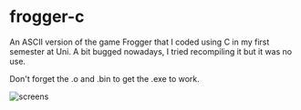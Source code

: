 # frogger-c

An ASCII version of the game Frogger that I coded using C in my first semester at Uni. A bit bugged nowadays, I tried recompiling it but it was no use.

Don't forget the .o and .bin to get the .exe to work.

![screens](https://user-images.githubusercontent.com/71737421/172724426-fb8aa0f6-e749-4272-9693-0ab5a9cdbcdc.png)
